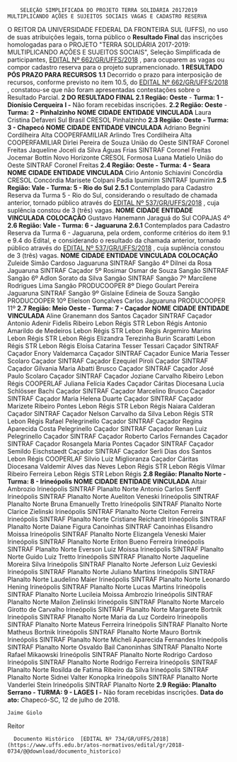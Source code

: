         SELEÇÃO SIMPLIFICADA DO PROJETO TERRA SOLIDÁRIA 20172019 MULTIPLICANDO AÇÕES E SUJEITOS SOCIAIS VAGAS E CADASTRO RESERVA  

 O REITOR DA UNIVERSIDADE FEDERAL DA FRONTEIRA SUL (UFFS), no uso de suas atribuições legais, torna público o **Resultado Final** das inscrições homologadas para o PROJETO "TERRA SOLIDÁRIA 2017-2019: MULTIPLICANDO AÇÕES E SUJEITOS SOCIAIS", Seleção Simplificada de participantes, [EDITAL Nº 662/GR/UFFS/2018](https://www.uffs.edu.br/atos-normativos/edital/gr/2018-0662)  , para ocuparem as vagas ou compor cadastro reserva para o projeto supramencionado.  **1 RESULTADO PÓS PRAZO PARA RECURSOS**  **1.1** Decorrido o prazo para interposição de recursos, conforme previsto no item 10.5, do [EDITAL Nº 662/GR/UFFS/2018](https://www.uffs.edu.br/atos-normativos/edital/gr/2018-0662)  , constatou-se que não foram apresentadas contestações sobre o Resultado Parcial.  **2 DO RESULTADO FINAL**  **2.1 Região: Oeste** - **Turma: 1 - Dionísio Cerqueira**  **I -** Não foram recebidas inscrições. **2.2 Região: Oeste** - **Turma: 2 - Pinhalzinho**      **NOME**    **CIDADE**    **ENTIDADE VINCULADA**      Laura Cristina Defaveri   Sul Brasil   CRESOL Pinhalzinho     **2.3 Região: Oeste - Turma: 3 - Chapecó**      **NOME**    **CIDADE**    **ENTIDADE VINCULADA**      Adriano Begnini   Cordilheira Alta   COOPERFAMILIAR     Arlindo Tres   Cordilheira Alta   COOPERFAMILIAR     Dirlei Pereira de Souza   União do Oeste   SINTRAF Coronel Freitas     Jaqueline Joceli da Silva   Águas Frias   SINTRAF Coronel Freitas     Jocemar Bottin   Novo Horizonte   CRESOL Formosa     Luana Matielo   União do Oeste   SINTRAF Coronel Freitas     **2.4 Região: Oeste - Turma: 4 - Seara**      **NOME**    **CIDADE**    **ENTIDADE VINCULADA**      Cirio Antonio Schiavini   Concórdia   CRESOL Concórdia     Marisete Colpani Padia   Ipumirim   SINTRAF Ipumirim     **2.5 Região: Vale - Turma: 5 - Rio do Sul**  **2.5.1** Contemplado para Cadastro Reserva da Turma 5 - Rio do Sul, considerando o resultado de chamada anterior, tornado público através do [EDITAL Nº 537/GR/UFFS/2018](https://www.uffs.edu.br/atos-normativos/edital/gr/2018-0537)  , cuja suplência constou de 3 (três) vagas.     **NOME**    **CIDADE**    **ENTIDADE VINCULADA**    **COLOCAÇÃO**      Gustavo Hanemann   Jaraguá do Sul   COPAJAS   4º     **2.6 Região: Vale - Turma: 6 - Jaguaruna**  **2.6.1** Contemplados para Cadastro Reserva da Turma 6 - Jaguaruna, pela ordem, conforme critérios do item 9.1 e 9.4 do Edital, e considerando o resultado da chamada anterior, tornado público através do [EDITAL Nº 537/GR/UFFS/2018](https://www.uffs.edu.br/atos-normativos/edital/gr/2018-0537)  , cuja suplência constou de 3 (três) vagas.     **NOME**    **CIDADE**    **ENTIDADE VINCULADA**    **COLOCAÇÃO**      Zuleide Simão Cardoso   Jaguaruna   SINTRAF Sangão   4º     Dilnei da Rosa   Jaguaruna   SINTRAF Caçador   5º     Rosimar Osmar de Souza   Sangão   SINTRAF Sangão   6º     Adlon Sorato da Silva   Sangão   SINTRAF Sangão   7º     Marcilene Rodrigues Lima   Sangão   PRODUCOOPER   8º     Diego Goulart Pereira   Jaguaruna   SINTRAF Sangão   9º     Gislaine Edineia de Souza   Sangão   PRODUCOOPER   10º     Elielson Gonçalves Carlos   Jaguaruna   PRODUCOOPER   11º     **2.7 Região: Meio Oeste - Turma: 7 - Caçador**      **NOME**    **CIDADE**    **ENTIDADE VINCULADA**      Aline Granemann dos Santos   Caçador   SINTRAF Caçador     Antonio Adenir Fidelis Ribeiro   Lebon Régis   STR Lebon Régis     Antonio Amarildo de Medeiros   Lebon Régis   STR Lebon Régis     Argemiro Marins   Lebon Régis   STR Lebon Régis     Elizandra Terezinha Burin Scaratti   Lebon Régis   STR Lebon Régis     Eloísa Catarina Tesser Tessari   Caçador   SINTRAF Caçador     Enory Valdemarca   Caçador   SINTRAF Caçador     Eunice Maria Tesser Scolaro   Caçador   SINTRAF Caçador     Ezequiel Piroli   Caçador   SINTRAF Caçador     Gilvania Maria Abatti Brusco   Caçador   SINTRAF Caçador     José Paulo Scolaro   Caçador   SINTRAF Caçador     Joziane Carvalho Ribeiro   Lebon Régis   COOPERLAF     Juliana Felícia Kades   Caçador   Cáritas Diocesana     Lucia Schlösser Bachi   Caçador   SINTRAF Caçador     Marcelino Brusco   Caçador   SINTRAF Caçador     Maria Helena Duarte   Caçador   SINTRAF Caçador     Marizete Ribeiro Pontes   Lebon Régis   STR Lebon Régis     Naiara Calderan   Caçador   SINTRAF Caçador     Nelson Carvalho da Silva   Lebon Régis   STR Lebon Régis     Rafael Pelegrinello   Caçador   SINTRAF Caçador     Regina Aparecida Costa Pelegrinello   Caçador   SINTRAF Caçador     Renan Luiz Pelegrinello   Caçador   SINTRAF Caçador     Roberto Carlos Fernandes   Caçador   SINTRAF Caçador     Rosangela Maria Pontes   Caçador   SINTRAF Caçador     Semildo Eischstaedt   Caçador   SINTRAF Caçador     Serli Dias dos Santos   Lebon Régis   COOPERLAF     Silvio Luiz Miglioranza   Caçador   Cáritas Diocesana     Valdemir Alves das Neves   Lebon Régis   STR Lebon Régis     Vilmar Ribeiro Ferreira   Lebon Régis   STR Lebon Régis     **2.8 Região: Planalto Norte - Turma: 8 - Irineópolis**      **NOME**    **CIDADE**    **ENTIDADE VINCULADA**      Altair Ambrozio   Irineópolis   SINTRAF Planalto Norte     Antonio Carlos Senff   Irineópolis   SINTRAF Planalto Norte     Aueliton Veneski   Irineópolis   SINTRAF Planalto Norte     Bruna Emanuelly Tretto   Irineópolis   SINTRAF Planalto Norte     Clarice Zielinski   Irineópolis   SINTRAF Planalto Norte     Cleiton Ferreira   Irineópolis   SINTRAF Planalto Norte     Cristiane Reichardt   Irineópolis   SINTRAF Planalto Norte     Daiane Figura   Canoinhas   SINTRAF Canoinhas     Elisandro Moissa   Irineópolis   SINTRAF Planalto Norte     Elizangela Veneski Maier   Irineópolis   SINTRAF Planalto Norte     Eriton Bueno Ferreira   Irineópolis   SINTRAF Planalto Norte     Everson Luiz Moissa   Irineópolis   SINTRAF Planalto Norte     Guido Luiz Tretto   Irineópolis   SINTRAF Planalto Norte     Jaqueline Moreira Silva   Irineópolis   SINTRAF Planalto Norte     Jeferson Luiz Gevieski   Irineópolis   SINTRAF Planalto Norte     Juliano Martins   Irineópolis   SINTRAF Planalto Norte     Laudelino Maier   Irineópolis   SINTRAF Planalto Norte     Leonardo Hening   Irineópolis   SINTRAF Planalto Norte     Lucas Martins   Irineópolis   SINTRAF Planalto Norte     Lucileia Moissa Ambrozio   Irineópolis   SINTRAF Planalto Norte     Mailon Zielinski   Irineópolis   SINTRAF Planalto Norte     Marcelo Girotto de Carvalho   Irineópolis   SINTRAF Planalto Norte     Margarete Bortnik   Irineópolis   SINTRAF Planalto Norte     Maria da Luz Cordeiro   Irineópolis   SINTRAF Planalto Norte     Mateus Ferreira   Irineópolis   SINTRAF Planalto Norte     Matheus Bortnik   Irineópolis   SINTRAF Planalto Norte     Mauro Bortnik   Irineópolis   SINTRAF Planalto Norte     Micheli Aparecida Fernandes   Irineópolis   SINTRAF Planalto Norte     Osvaldo Bail   Canoninhas   SINTRAF Planalto Norte     Rafael Mikaowski   Irineópolis   SINTRAF Planalto Norte     Rodrigo Cardoso   Irineópolis   SINTRAF Planalto Norte     Rodrigo Ferreira   Irineópolis   SINTRAF Planalto Norte     Rosilda de Fatima Ribeiro da Silva   Irineópolis   SINTRAF Planalto Norte     Sidnei Valter Konopka   Irineópolis   SINTRAF Planalto Norte     Vanderlei Stein   Irineópolis   SINTRAF Planalto Norte     **2.9 Região: Planalto Serrano - TURMA: 9 - LAGES**  **I -** Não foram recebidas inscrições.      **Data do ato:** Chapecó-SC, 12 de julho de 2018.   
 

    Jaime Giolo   
 Reitor 

      Documento Histórico  [EDITAL Nº 734/GR/UFFS/2018](https://www.uffs.edu.br/atos-normativos/edital/gr/2018-0734/@@download/documento_historico)     
      